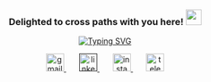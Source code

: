 <h3 align="center">
    Delighted to cross paths with you here! <img src="https://media.giphy.com/media/v1.Y2lkPTc5MGI3NjExNGExNzhmMGNkOWZlZWZjN2ZlNWM2NjUxMmI4NGM0ZTdmMDJhZDgxOCZlcD12MV9pbnRlcm5hbF9naWZzX2dpZklkJmN0PXM/NFGhfDRVAml9khfvzP/giphy.gif" width="28">
</h3>

<p align='center'> 
  <a href="https://git.io/typing-svg"><img src="https://readme-typing-svg.demolab.com?    font=Fira+Code&pause=1000&color=96CEB4&center=true&vCenter=true&width=435&lines=Computer+Engineering+student+at+IUST;Passionate+about+AI+and+its+marvels;Avid+learner+and+explorer" alt="Typing SVG" /></a>
</p>

<!-- Social media section -->
<p align="center">
  <a href="mailto:elnazrezaee80@gmail.com" title="Gmail">
    <img width="32" height="32" src="https://img.icons8.com/glyph-neue/64/96ceb4/gmail.png" alt="gmail"/>
  </a>
  &#8287;&#8287;&#8287;&#8287;&#8287;
  
  <a href="" title="LinkedIn">
    <img width="32" height="32" src="https://img.icons8.com/ios-filled/50/96ceb4/linkedin.png" alt="linkedin"/>
  </a>
  &#8287;&#8287;&#8287;&#8287;&#8287;
  
  <a href="https://www.instagram.com/lelnazrezaeel/" title="Instagram">
    <img width="32" height="32" src="https://img.icons8.com/ios-filled/50/96ceb4/instagram-new--v1.png" alt="instagram"/>
  </a>
  &#8287;&#8287;&#8287;&#8287;&#8287;
  
  <a href="https://t.me/lelnazrezaeel">
    <img width="32" height="32" src="https://img.icons8.com/ios-filled/50/96ceb4/telegram.png" alt="telegram"/>
  </a>
</p>

